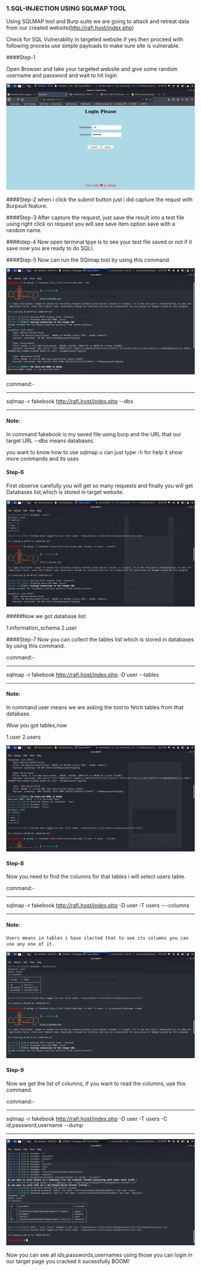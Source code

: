 ### 1.SQL-INJECTION USING SQLMAP TOOL

Using SQLMAP tool and Burp suite we are going to attack and retreat data from our created website(http://rafi.host/index.php)

Check for SQL Vulnerablity in targeted website if yes then proceed with following process use simple payloads to make sure site is vulnerable.

####Step-1

Open Browser and take your targeted website and give some random username and password and wait to hit login


![image](/screenshots/1.png)

####Step-2
 when i click the submit button just i did capture the requst with Burpsuit feature.

####Step-3
 After capture the request, just save the result into a test file using right click on request you will see save item option save with a random name.

####step-4 
Now open terminal tpye ls to see your test file saved or not if it save now you are ready to do SQLI.

####Step-5
Now can run the SQlmap tool by using this command.

![image](/screenshots/2.png)

command:-
***
sqlmap -r fakebook http://rafi.host/index.php --dbs  
***
 #### Note: 
 In command fakebook is my saved file using burp and the URL that our target URL --dbs means databases.


 you want to know how to use sqlmap u can just type -h for help it show more commands and its uses 

 #### Step-6
  First observe carefully you will get so many requests and finally you will get Databases list,which is stored in target website.

![image](/screenshots/5.png)

#####Now we got database list:

 1.information_schema
 2.user 


####Step-7 
Now you can collect the tables list which is stored in databases by using this command.

command:-
***
 sqlmap -r fakebook http://rafi.host/index.php -D user --tables 
 ***

#### Note: 
In command user means we are asking the tool to fetch tables from that database.

Wow you got tables,now 

 1.user
 2.users

![image](/screenshots/9.png)

#### Step-8 
Now you need to find the columns for that tables i will select users table.

command:-
***
   sqlmap -r fakebook http://rafi.host/index.php -D user -T users ---columns
   ***

   #### Note: 
    Users means in tables i have slected that to see its columns you can use any one of it.

![image](/screenshots/4.png) 
 
 #### Step-9 
 Now we get the list of columns, if you want to read the columns, use this command.

 command:-
 ***
sqlmap -r fakebook http://rafi.host/index.php -D user -T users -C id,password,username --dump
***

 ![image](/screenshots/6.png)

 Now you can see all ids,passwords,usernames using those you can login in our target page you cracked it sucessfully BOOM! 